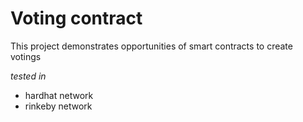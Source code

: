 # Voting contract

This project demonstrates opportunities of smart contracts to create votings

*tested in*
- hardhat network
- rinkeby network
